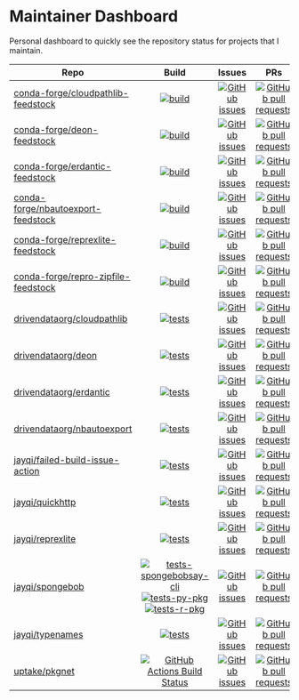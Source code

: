 # Maintainer Dashboard

Personal dashboard to quickly see the repository status for projects that I maintain.

| Repo | Build | Issues | PRs |
|---|:---:|:---:|:---:|
| [conda-forge/cloudpathlib-feedstock](https://github.com/conda-forge/cloudpathlib-feedstock) | [![build](https://dev.azure.com/conda-forge/feedstock-builds/_apis/build/status/cloudpathlib-feedstock?branchName=main)](https://dev.azure.com/conda-forge/feedstock-builds/_build/latest?definitionId=10976&branchName=main) | [![GitHub issues](https://img.shields.io/github/issues-raw/conda-forge/cloudpathlib-feedstock?color=3fb950&label=issues%20open)](https://github.com/conda-forge/cloudpathlib-feedstock/issues) | [![GitHub pull requests](https://img.shields.io/github/issues-pr-raw/conda-forge/cloudpathlib-feedstock?color=3fb950&label=pull%20requests%20open)](https://github.com/conda-forge/cloudpathlib-feedstock/pulls) |
| [conda-forge/deon-feedstock](https://github.com/conda-forge/deon-feedstock) | [![build](https://dev.azure.com/conda-forge/feedstock-builds/_apis/build/status/deon-feedstock?branchName=main)](https://dev.azure.com/conda-forge/feedstock-builds/_build/latest?definitionId=9111&branchName=main) | [![GitHub issues](https://img.shields.io/github/issues-raw/conda-forge/deon-feedstock?color=3fb950&label=issues%20open)](https://github.com/conda-forge/deon-feedstock/issues) | [![GitHub pull requests](https://img.shields.io/github/issues-pr-raw/conda-forge/deon-feedstock?color=3fb950&label=pull%20requests%20open)](https://github.com/conda-forge/deon-feedstock/pulls) |
| [conda-forge/erdantic-feedstock](https://github.com/conda-forge/erdantic-feedstock) | [![build](https://dev.azure.com/conda-forge/feedstock-builds/_apis/build/status/erdantic-feedstock?branchName=main)](https://dev.azure.com/conda-forge/feedstock-builds/_build/latest?definitionId=11883&branchName=main) | [![GitHub issues](https://img.shields.io/github/issues-raw/conda-forge/erdantic-feedstock?color=3fb950&label=issues%20open)](https://github.com/conda-forge/erdantic-feedstock/issues) | [![GitHub pull requests](https://img.shields.io/github/issues-pr-raw/conda-forge/erdantic-feedstock?color=3fb950&label=pull%20requests%20open)](https://github.com/conda-forge/erdantic-feedstock/pulls) |
| [conda-forge/nbautoexport-feedstock](https://github.com/conda-forge/nbautoexport-feedstock) | [![build](https://dev.azure.com/conda-forge/feedstock-builds/_apis/build/status/nbautoexport-feedstock?branchName=main)](https://dev.azure.com/conda-forge/feedstock-builds/_build/latest?definitionId=10436&branchName=main) | [![GitHub issues](https://img.shields.io/github/issues-raw/conda-forge/nbautoexport-feedstock?color=3fb950&label=issues%20open)](https://github.com/conda-forge/nbautoexport-feedstock/issues) | [![GitHub pull requests](https://img.shields.io/github/issues-pr-raw/conda-forge/nbautoexport-feedstock?color=3fb950&label=pull%20requests%20open)](https://github.com/conda-forge/nbautoexport-feedstock/pulls) |
| [conda-forge/reprexlite-feedstock](https://github.com/conda-forge/reprexlite-feedstock) | [![build](https://dev.azure.com/conda-forge/feedstock-builds/_apis/build/status/reprexlite-feedstock?branchName=main)](https://dev.azure.com/conda-forge/feedstock-builds/_build/latest?definitionId=12192&branchName=main) | [![GitHub issues](https://img.shields.io/github/issues-raw/conda-forge/reprexlite-feedstock?color=3fb950&label=issues%20open)](https://github.com/conda-forge/reprexlite-feedstock/issues) | [![GitHub pull requests](https://img.shields.io/github/issues-pr-raw/conda-forge/reprexlite-feedstock?color=3fb950&label=pull%20requests%20open)](https://github.com/conda-forge/reprexlite-feedstock/pulls) |
| [conda-forge/repro-zipfile-feedstock](https://github.com/conda-forge/repro-zipfile-feedstock) | [![build](https://dev.azure.com/conda-forge/feedstock-builds/_apis/build/status/repro-zipfile-feedstock?branchName=main)](https://dev.azure.com/conda-forge/feedstock-builds/_build/latest?definitionId=21114&branchName=main) | [![GitHub issues](https://img.shields.io/github/issues-raw/conda-forge/repro-zipfile-feedstock?color=3fb950&label=issues%20open)](https://github.com/conda-forge/repro-zipfile-feedstock/issues) | [![GitHub pull requests](https://img.shields.io/github/issues-pr-raw/conda-forge/repro-zipfile-feedstock?color=3fb950&label=pull%20requests%20open)](https://github.com/conda-forge/repro-zipfile-feedstock/pulls) |
| [drivendataorg/cloudpathlib](https://github.com/drivendataorg/cloudpathlib) | [![tests](https://github.com/drivendataorg/cloudpathlib/workflows/tests/badge.svg?branch=master)](https://github.com/drivendataorg/cloudpathlib/actions?query=workflow%3Atests+branch%3Amaster) | [![GitHub issues](https://img.shields.io/github/issues-raw/drivendataorg/cloudpathlib?color=3fb950&label=issues%20open)](https://github.com/drivendataorg/cloudpathlib/issues) | [![GitHub pull requests](https://img.shields.io/github/issues-pr-raw/drivendataorg/cloudpathlib?color=3fb950&label=pull%20requests%20open)](https://github.com/drivendataorg/cloudpathlib/pulls) |
| [drivendataorg/deon](https://github.com/drivendataorg/deon) | [![tests](https://github.com/drivendataorg/deon/workflows/tests/badge.svg?branch=main)](https://github.com/drivendataorg/deon/actions?query=workflow%3Atests+branch%3Amain) | [![GitHub issues](https://img.shields.io/github/issues-raw/drivendataorg/deon?color=3fb950&label=issues%20open)](https://github.com/drivendataorg/deon/issues) | [![GitHub pull requests](https://img.shields.io/github/issues-pr-raw/drivendataorg/deon?color=3fb950&label=pull%20requests%20open)](https://github.com/drivendataorg/deon/pulls) |
| [drivendataorg/erdantic](https://github.com/drivendataorg/erdantic) | [![tests](https://github.com/drivendataorg/erdantic/workflows/tests/badge.svg?branch=main)](https://github.com/drivendataorg/erdantic/actions?query=workflow%3Atests+branch%3Amain) | [![GitHub issues](https://img.shields.io/github/issues-raw/drivendataorg/erdantic?color=3fb950&label=issues%20open)](https://github.com/drivendataorg/erdantic/issues) | [![GitHub pull requests](https://img.shields.io/github/issues-pr-raw/drivendataorg/erdantic?color=3fb950&label=pull%20requests%20open)](https://github.com/drivendataorg/erdantic/pulls) |
| [drivendataorg/nbautoexport](https://github.com/drivendataorg/nbautoexport) | [![tests](https://github.com/drivendataorg/nbautoexport/workflows/tests/badge.svg?branch=master)](https://github.com/drivendataorg/nbautoexport/actions?query=workflow%3Atests+branch%3Amaster) | [![GitHub issues](https://img.shields.io/github/issues-raw/drivendataorg/nbautoexport?color=3fb950&label=issues%20open)](https://github.com/drivendataorg/nbautoexport/issues) | [![GitHub pull requests](https://img.shields.io/github/issues-pr-raw/drivendataorg/nbautoexport?color=3fb950&label=pull%20requests%20open)](https://github.com/drivendataorg/nbautoexport/pulls) |
| [jayqi/failed-build-issue-action](https://github.com/jayqi/failed-build-issue-action) | [![tests](https://github.com/jayqi/failed-build-issue-action/workflows/tests/badge.svg?branch=main)](https://github.com/jayqi/failed-build-issue-action/actions?query=workflow%3Atests+branch%3Amain) | [![GitHub issues](https://img.shields.io/github/issues-raw/jayqi/failed-build-issue-action?color=3fb950&label=issues%20open)](https://github.com/jayqi/failed-build-issue-action/issues) | [![GitHub pull requests](https://img.shields.io/github/issues-pr-raw/jayqi/failed-build-issue-action?color=3fb950&label=pull%20requests%20open)](https://github.com/jayqi/failed-build-issue-action/pulls) |
| [jayqi/quickhttp](https://github.com/jayqi/quickhttp) | [![tests](https://github.com/jayqi/quickhttp/workflows/tests/badge.svg?branch=main)](https://github.com/jayqi/quickhttp/actions?query=workflow%3Atests+branch%3Amain) | [![GitHub issues](https://img.shields.io/github/issues-raw/jayqi/quickhttp?color=3fb950&label=issues%20open)](https://github.com/jayqi/quickhttp/issues) | [![GitHub pull requests](https://img.shields.io/github/issues-pr-raw/jayqi/quickhttp?color=3fb950&label=pull%20requests%20open)](https://github.com/jayqi/quickhttp/pulls) |
| [jayqi/reprexlite](https://github.com/jayqi/reprexlite) | [![tests](https://github.com/jayqi/reprexlite/workflows/tests/badge.svg?branch=main)](https://github.com/jayqi/reprexlite/actions?query=workflow%3Atests+branch%3Amain) | [![GitHub issues](https://img.shields.io/github/issues-raw/jayqi/reprexlite?color=3fb950&label=issues%20open)](https://github.com/jayqi/reprexlite/issues) | [![GitHub pull requests](https://img.shields.io/github/issues-pr-raw/jayqi/reprexlite?color=3fb950&label=pull%20requests%20open)](https://github.com/jayqi/reprexlite/pulls) |
| [jayqi/spongebob](https://github.com/jayqi/spongebob) | [![tests-spongebobsay-cli](https://github.com/jayqi/spongebob/workflows/tests-spongebobsay-cli/badge.svg?branch=master)](https://github.com/jayqi/spongebob/actions?query=workflow%3Atests-spongebobsay-cli+branch%3Amaster)<br>[![tests-py-pkg](https://github.com/jayqi/spongebob/workflows/tests-py-pkg/badge.svg?branch=master)](https://github.com/jayqi/spongebob/actions?query=workflow%3Atests-py-pkg+branch%3Amaster)<br>[![tests-r-pkg](https://github.com/jayqi/spongebob/workflows/tests-r-pkg/badge.svg?branch=master)](https://github.com/jayqi/spongebob/actions?query=workflow%3Atests-r-pkg+branch%3Amaster) | [![GitHub issues](https://img.shields.io/github/issues-raw/jayqi/spongebob?color=3fb950&label=issues%20open)](https://github.com/jayqi/spongebob/issues) | [![GitHub pull requests](https://img.shields.io/github/issues-pr-raw/jayqi/spongebob?color=3fb950&label=pull%20requests%20open)](https://github.com/jayqi/spongebob/pulls) |
| [jayqi/typenames](https://github.com/jayqi/typenames) | [![tests](https://github.com/jayqi/typenames/workflows/tests/badge.svg?branch=main)](https://github.com/jayqi/typenames/actions?query=workflow%3Atests+branch%3Amain) | [![GitHub issues](https://img.shields.io/github/issues-raw/jayqi/typenames?color=3fb950&label=issues%20open)](https://github.com/jayqi/typenames/issues) | [![GitHub pull requests](https://img.shields.io/github/issues-pr-raw/jayqi/typenames?color=3fb950&label=pull%20requests%20open)](https://github.com/jayqi/typenames/pulls) |
| [uptake/pkgnet](https://github.com/uptake/pkgnet) | [![GitHub Actions Build Status](https://github.com/uptake/pkgnet/workflows/Tests/badge.svg?branch=main)](https://github.com/uptake/pkgnet/actions?query=workflow%3ATests+branch%3Amain) | [![GitHub issues](https://img.shields.io/github/issues-raw/uptake/pkgnet?color=3fb950&label=issues%20open)](https://github.com/uptake/pkgnet/issues) | [![GitHub pull requests](https://img.shields.io/github/issues-pr-raw/uptake/pkgnet?color=3fb950&label=pull%20requests%20open)](https://github.com/uptake/pkgnet/pulls) |
